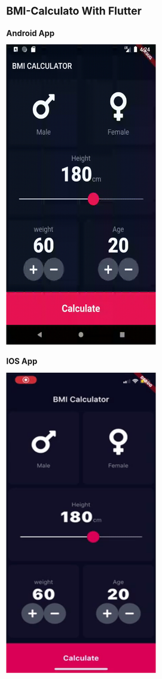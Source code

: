 # BMI-Calculato With Flutter

## Android App
<img src="https://github.com/gdarwish/BMI-Calculato/blob/master/android.gif?raw=true" width="400" height="800" />

## IOS App
<img src="https://github.com/gdarwish/BMI-Calculato/blob/master/ios.gif?raw=true" width="400" height="800" />

